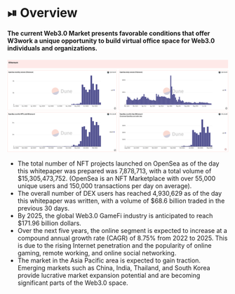 # ⏯ Overview

#### The current Web3.0 Market presents favorable conditions that offer W3work a unique opportunity to build virtual office space for Web3.0 individuals and organizations.&#x20;

![](<../.gitbook/assets/image (4) (1).png>)

* The total number of NFT projects launched on OpenSea as of the day this whitepaper was prepared was 7,878,713, with a total volume of $15,305,473,752. (OpenSea is an NFT Marketplace with over 55,000 unique users and 150,000 transactions per day on average).
* The overall number of DEX users has reached 4,930,629 as of the day this whitepaper was written, with a volume of $68.6 billion traded in the previous 30 days.&#x20;
* By 2025, the global Web3.0 GameFi industry is anticipated to reach $171.96 billion dollars.&#x20;
* Over the next five years, the online segment is expected to increase at a compound annual growth rate (CAGR) of 8.75% from 2022 to 2025. This is due to the rising Internet penetration and the popularity of online gaming, remote working, and online social networking.&#x20;
* The market in the Asia Pacific area is expected to gain traction. Emerging markets such as China, India, Thailand, and South Korea provide lucrative market expansion potential and are becoming significant parts of the Web3.0 space.
